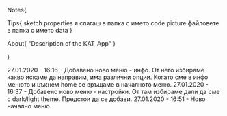 Notes{

  Tips{
    sketch.properties я слагаш в папка с името code
    picture файловете в папка с името data
  }
  
  About{
    "Description of the KAT_App"
  }
  
}

27.01.2020 - 16:16 - Добавено ново меню - инфо. От него избираме какво искаме да направим, има различни опции. Когато сме в инфо менюто и цъкнем home се връщаме в началното меню.
27.01.2020 - 16:37 - Добавено ново меню - настройки. От там избираме дали да сме с dark/light theme. Предстои да се добави.
27.01.2020 - 16:51 - Ново начално меню. 
